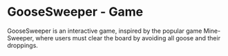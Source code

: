 # GooseSweeper - Game
GooseSweeper is an interactive game, inspired by the popular game Mine-Sweeper, where users must clear the board by avoiding all goose and their droppings.
